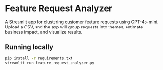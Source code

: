 # Feature Request Analyzer

A Streamlit app for clustering customer feature requests using GPT-4o-mini.  
Upload a CSV, and the app will group requests into themes, estimate business impact, and visualize results.

## Running locally
```bash
pip install -r requirements.txt
streamlit run feature_request_analyzer.py
